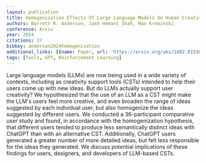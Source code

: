 ```yaml
---
layout: publication
title: Homogenization Effects Of Large Language Models On Human Creative Ideation
authors: Barrett R. Anderson, Jash Hemant Shah, Max Kreminski
conference: Arxiv
year: 2024
citations: 37
bibkey: anderson2024homogenization
additional_links: [{name: Paper, url: 'https://arxiv.org/abs/2402.01536'}]
tags: [Tools, GPT, Reinforcement Learning]
---
```

Large language models (LLMs) are now being used in a wide variety of
contexts, including as creativity support tools (CSTs) intended to help their
users come up with new ideas. But do LLMs actually support user creativity? We
hypothesized that the use of an LLM as a CST might make the LLM's users feel
more creative, and even broaden the range of ideas suggested by each individual
user, but also homogenize the ideas suggested by different users. We conducted
a 36-participant comparative user study and found, in accordance with the
homogenization hypothesis, that different users tended to produce less
semantically distinct ideas with ChatGPT than with an alternative CST.
Additionally, ChatGPT users generated a greater number of more detailed ideas,
but felt less responsible for the ideas they generated. We discuss potential
implications of these findings for users, designers, and developers of
LLM-based CSTs.